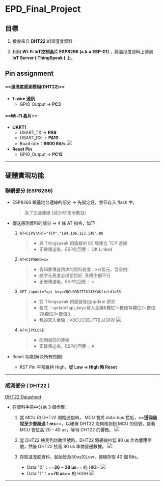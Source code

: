 # EPD_Final_Project

##    目標

1.    接收來自 **DHT22** 的溫溼度資料
    
2.    利用 **Wi-Fi IoT控制晶片 ESP8266 (a.k.a ESP-01)** ，將溫溼度資料上傳到 **IoT Server ( ThingSpeak )** 上。

##    Pin assignment

####    ==溫溼度感測模組(DHT22)==
*    **1-wire 通訊**
     * GPIO_Output -> **PC3**


####    ==Wi-Fi 晶片==
*    **UART1**
     * USART_TX -> **PA9**
     * USART_RX -> **PA10**
     * Buad rate：**9600 Bit/s**
          ![](https://hackmd.io/_uploads/r1vrtrzr3.png)
* **Reset Pin** 
     * GPIO_Output -> **PC12**
---
##    硬體實現功能
###    聯網部分 (ESP8266)
*    ESP8266 跟基地台連線的部分 -> 先設定好，並已存入 flash 中。
     > 為了加速連線 (減少AT指令數目)
*    傳送感測資料的部分 -> 4 條 AT 指令，如下

     1. `AT+CIPSTART="TCP","184.106.153.149",80`
        > * 與 Thingspeak 伺服器的 80 埠建立 TCP 連線
        > * 正確傳送後，ESP的回應：
        > OK
        > Linked
        
     2. `AT+CIPSEND=xx`
        > * 告知要傳送請求的資料長度：xx(位元，含空白)
        > * 總字元長度必須恰恰好, 多跟少都不行
        > * 正確傳送後，ESP的回應：
        > $>$
     3. `GET /update?api_key=V8CUO3DJT76JJ3XW&field1=33`
        > * 對 Thingspeak 伺服器發出update 請求
        > * 格式：update?api_key=寫入金鑰&欄位1=數值1&欄位2=數值2&欄位3=數值3....
        > * 我的寫入金鑰：V8CUO3DJT76JJ3XW
        > ![](https://hackmd.io/_uploads/ryqXG_dHh.png)

     4. `AT+CIPCLOSE`
        > * 關閉目前的連線
        > * 正確傳送後，ESP的回應：
        > A

*    Reset 功能(解決所有問題)
        *    RST Pin 平常維持 High，**從 Low -> High 時 Reset**

---

###    感測部分 ( DHT22 )
[DHT22 Datasheet](https://cdn-shop.adafruit.com/datasheets/Digital+humidity+and+temperature+sensor+AM2302.pdf)
*    在資料手冊中分為 3 個步驟：
        1. 當 MCU 和 DHT22 開始通信時， MCU 會將 data-bus 拉低，==**這個過程至少要超過 1 ms**==，以確保 DHT22 能夠檢測到 MCU 的信號，接著 MCU 會拉高 20 - 40 us，等待 DHT22 的響應。
             ![](https://hackmd.io/_uploads/S1YGFgqHh.png)

        2. 當 DHT22 檢測到啟動信號時，DHT22 將總線拉低 80 us 作為響應信號，然後 DHT22 拉高 80 us 準備發送數據。
            ![](https://hackmd.io/_uploads/SJ97lFOSn.png)
        3. 存取溫溼度資料，起始皆為50us的Low，連續存取 40 個 Bits。 
            * Data "0"：==**26 ~ 28 us**== 的 HIGH
              ![](https://hackmd.io/_uploads/HynSvg9Hn.png)
            * Data "1"：==**70 us**== 的 HIGH
              ![](https://hackmd.io/_uploads/HkoFDe9S3.png)
---
